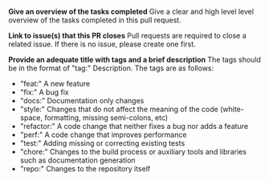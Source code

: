 **Give an overview of the tasks completed**
Give a clear and high level level overview of the tasks completed in this pull request. 

**Link to issue(s) that this PR closes**
Pull requests are required to close a related issue. If there is no issue, please create one first.

**Provide an adequate title with tags and a brief description**
The tags should be in the format of "tag:" Description. The tags are as follows:
- "feat:" A new feature
- "fix:" A bug fix
- "docs:" Documentation only changes
- "style:" Changes that do not affect the meaning of the code (white-space, formatting, missing semi-colons, etc)
- "refactor:" A code change that neither fixes a bug nor adds a feature
- "perf:" A code change that improves performance
- "test:" Adding missing or correcting existing tests
- "chore:" Changes to the build process or auxiliary tools and libraries such as documentation generation
- "repo:" Changes to the repository itself
